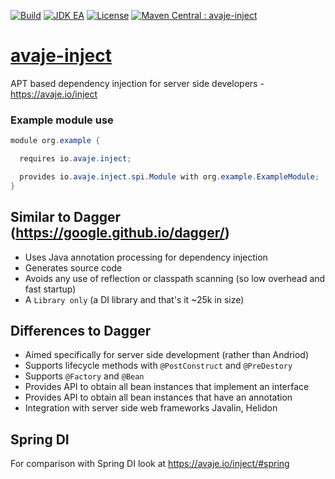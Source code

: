 [![Build](https://github.com/avaje/avaje-inject/actions/workflows/build.yml/badge.svg)](https://github.com/avaje/avaje-inject/actions/workflows/build.yml)
[![JDK EA](https://github.com/avaje/avaje-inject/actions/workflows/jdk-ea.yml/badge.svg)](https://github.com/avaje/avaje-inject/actions/workflows/jdk-ea.yml)
[![License](https://img.shields.io/badge/License-Apache%202.0-blue.svg)](https://github.com/avaje/avaje-inject/blob/master/LICENSE)
[![Maven Central : avaje-inject](https://maven-badges.herokuapp.com/maven-central/io.avaje/avaje-inject/badge.svg)](https://maven-badges.herokuapp.com/maven-central/io.avaje/avaje-inject)

# [avaje-inject](https://avaje.io/inject)
APT based dependency injection for server side developers - https://avaje.io/inject

### Example module use

```java
module org.example {

  requires io.avaje.inject;

  provides io.avaje.inject.spi.Module with org.example.ExampleModule;
}
```

## Similar to Dagger (https://google.github.io/dagger/)

- Uses Java annotation processing for dependency injection
- Generates source code
- Avoids any use of reflection or classpath scanning (so low overhead and fast startup)
- A `Library only` (a DI library and that's it ~25k in size)


## Differences to Dagger

- Aimed specifically for server side development (rather than Andriod)
- Supports lifecycle methods with `@PostConstruct` and `@PreDestory`
- Supports `@Factory` and `@Bean`
- Provides API to obtain all bean instances that implement an interface
- Provides API to obtain all bean instances that have an annotation
- Integration with server side web frameworks Javalin, Helidon

## Spring DI

For comparison with Spring DI look at https://avaje.io/inject/#spring
